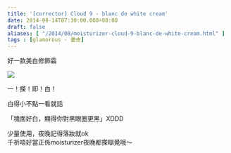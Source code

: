 ```yaml
---
title: '[corrector] Cloud 9 - blanc de white cream'
date: 2014-08-14T07:30:00.000+08:00
draft: false
aliases: [ "/2014/08/moisturizer-cloud-9-blanc-de-white-cream.html" ]
tags : [glamorous - 畫皮]
---
```


好一款美白修飾霜  

![](/images/cloud9cream.jpg)

一！搽！即！白！

白得小不點一看就話

「塊面好白，顯得你對黑眼圈更黑」XDDD  
  
少量使用，夜晚記得落妝就ok  
千祈唔好當正係moisturizer夜晚都搽瞓覺哦～
